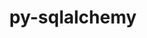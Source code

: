 ---
title: "py-sqlalchemy"
layout: cache
categories: [package, develop-2023-11-05]
meta: {"versions": ["1.4.45"], "compilers": ["gcc@=11.4.0", "gcc@=7.5.0", "gcc@=9.4.0", "oneapi@=2023.2.0"], "oss": ["ubuntu18.04", "ubuntu20.04"], "platforms": ["linux"], "targets": ["neoverse_v1", "ppc64le", "x86_64_v3"], "stacks": ["e4s", "e4s-neoverse_v1", "e4s-oneapi", "e4s-power", "radiuss", "root"], "num_specs": 9, "num_specs_by_stack": {"root": 9, "radiuss": 1, "e4s-neoverse_v1": 2, "e4s-power": 2, "e4s": 2, "e4s-oneapi": 2}}
spec_details: [{"hash": "qdf4nmg5ej4pfwlew4mn6ubqtsa27hy7", "compiler": "gcc@=7.5.0", "versions": ["1.4.45"], "os": "ubuntu18.04", "platform": "linux", "target": "x86_64_v3", "variants": ["backend=none", "build_system=python_pip"], "stacks": ["root", "radiuss"], "size": "-", "tarball": "https://binaries.spack.io/develop-2023-11-05/build_cache/linux-ubuntu18.04-x86_64_v3/gcc-7.5.0/py-sqlalchemy-1.4.45/linux-ubuntu18.04-x86_64_v3-gcc-7.5.0-py-sqlalchemy-1.4.45-qdf4nmg5ej4pfwlew4mn6ubqtsa27hy7.spack"}, {"hash": "76abanyotsckobs6mfm4drp2wjdozxdx", "compiler": "gcc@=11.4.0", "versions": ["1.4.45"], "os": "ubuntu20.04", "platform": "linux", "target": "neoverse_v1", "variants": ["backend=none", "build_system=python_pip"], "stacks": ["e4s-neoverse_v1", "root"], "size": "-", "tarball": "https://binaries.spack.io/develop-2023-11-05/build_cache/linux-ubuntu20.04-neoverse_v1/gcc-11.4.0/py-sqlalchemy-1.4.45/linux-ubuntu20.04-neoverse_v1-gcc-11.4.0-py-sqlalchemy-1.4.45-76abanyotsckobs6mfm4drp2wjdozxdx.spack"}, {"hash": "ixik5m2mxrudjixd3dvicn6fewpugpbt", "compiler": "gcc@=11.4.0", "versions": ["1.4.45"], "os": "ubuntu20.04", "platform": "linux", "target": "neoverse_v1", "variants": ["backend=none", "build_system=python_pip"], "stacks": ["e4s-neoverse_v1", "root"], "size": "-", "tarball": "https://binaries.spack.io/develop-2023-11-05/build_cache/linux-ubuntu20.04-neoverse_v1/gcc-11.4.0/py-sqlalchemy-1.4.45/linux-ubuntu20.04-neoverse_v1-gcc-11.4.0-py-sqlalchemy-1.4.45-ixik5m2mxrudjixd3dvicn6fewpugpbt.spack"}, {"hash": "5zijvwa5pfdhcmlw52mer257k4kwf3kd", "compiler": "gcc@=9.4.0", "versions": ["1.4.45"], "os": "ubuntu20.04", "platform": "linux", "target": "ppc64le", "variants": ["backend=none", "build_system=python_pip"], "stacks": ["root", "e4s-power"], "size": "-", "tarball": "https://binaries.spack.io/develop-2023-11-05/build_cache/linux-ubuntu20.04-ppc64le/gcc-9.4.0/py-sqlalchemy-1.4.45/linux-ubuntu20.04-ppc64le-gcc-9.4.0-py-sqlalchemy-1.4.45-5zijvwa5pfdhcmlw52mer257k4kwf3kd.spack"}, {"hash": "ylublrwvbvlkiywmmuf6bhhxhcwsrs5e", "compiler": "gcc@=9.4.0", "versions": ["1.4.45"], "os": "ubuntu20.04", "platform": "linux", "target": "ppc64le", "variants": ["backend=none", "build_system=python_pip"], "stacks": ["root", "e4s-power"], "size": "-", "tarball": "https://binaries.spack.io/develop-2023-11-05/build_cache/linux-ubuntu20.04-ppc64le/gcc-9.4.0/py-sqlalchemy-1.4.45/linux-ubuntu20.04-ppc64le-gcc-9.4.0-py-sqlalchemy-1.4.45-ylublrwvbvlkiywmmuf6bhhxhcwsrs5e.spack"}, {"hash": "2gqflxkehdivqccj4tbjzowvtzohzto4", "compiler": "gcc@=11.4.0", "versions": ["1.4.45"], "os": "ubuntu20.04", "platform": "linux", "target": "x86_64_v3", "variants": ["backend=none", "build_system=python_pip"], "stacks": ["root", "e4s"], "size": "-", "tarball": "https://binaries.spack.io/develop-2023-11-05/build_cache/linux-ubuntu20.04-x86_64_v3/gcc-11.4.0/py-sqlalchemy-1.4.45/linux-ubuntu20.04-x86_64_v3-gcc-11.4.0-py-sqlalchemy-1.4.45-2gqflxkehdivqccj4tbjzowvtzohzto4.spack"}, {"hash": "y7uezyio4d6unvg3td4hhl5smoehwkkb", "compiler": "gcc@=11.4.0", "versions": ["1.4.45"], "os": "ubuntu20.04", "platform": "linux", "target": "x86_64_v3", "variants": ["backend=none", "build_system=python_pip"], "stacks": ["root", "e4s"], "size": "-", "tarball": "https://binaries.spack.io/develop-2023-11-05/build_cache/linux-ubuntu20.04-x86_64_v3/gcc-11.4.0/py-sqlalchemy-1.4.45/linux-ubuntu20.04-x86_64_v3-gcc-11.4.0-py-sqlalchemy-1.4.45-y7uezyio4d6unvg3td4hhl5smoehwkkb.spack"}, {"hash": "xuv6usyrwkxwqfvbnryftzkyk24ib5w7", "compiler": "oneapi@=2023.2.0", "versions": ["1.4.45"], "os": "ubuntu20.04", "platform": "linux", "target": "x86_64_v3", "variants": ["backend=none", "build_system=python_pip"], "stacks": ["e4s-oneapi", "root"], "size": "-", "tarball": "https://binaries.spack.io/develop-2023-11-05/build_cache/linux-ubuntu20.04-x86_64_v3/oneapi-2023.2.0/py-sqlalchemy-1.4.45/linux-ubuntu20.04-x86_64_v3-oneapi-2023.2.0-py-sqlalchemy-1.4.45-xuv6usyrwkxwqfvbnryftzkyk24ib5w7.spack"}, {"hash": "l7fjdjclhojfp3le4i6vfmc4daxdgwbb", "compiler": "oneapi@=2023.2.0", "versions": ["1.4.45"], "os": "ubuntu20.04", "platform": "linux", "target": "x86_64_v3", "variants": ["backend=none", "build_system=python_pip"], "stacks": ["e4s-oneapi", "root"], "size": "-", "tarball": "https://binaries.spack.io/develop-2023-11-05/build_cache/linux-ubuntu20.04-x86_64_v3/oneapi-2023.2.0/py-sqlalchemy-1.4.45/linux-ubuntu20.04-x86_64_v3-oneapi-2023.2.0-py-sqlalchemy-1.4.45-l7fjdjclhojfp3le4i6vfmc4daxdgwbb.spack"}]
---